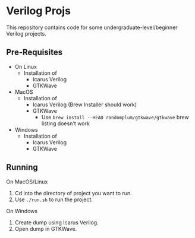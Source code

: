 # Verilog Projs

This repository contains code for some undergraduate-level/beginner Verilog projects.

## Pre-Requisites

- On Linux
  - Installation of
    - Icarus Verilog
    - GTKWave
- MacOS
  - Installation of
    - Icarus Verilog (Brew Installer should work)
    - GTKWave
      - Use `brew install --HEAD randomplum/gtkwave/gtkwave` brew listing doesn't work
- Windows
  - Installation of
    - Icarus Verilog
    - GTKWave

## Running

On MacOS/Linux

1. Cd into the directory of project you want to run.
2. Use `./run.sh` to run the project.

On Windows

1. Create dump using Icarus Verilog.
2. Open dump in GTKWave.
